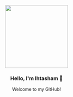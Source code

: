 <div align="center">
  <img src="[https://64.media.tumblr.com/tumblr_ma4fvrTeAk1rfjowdo1_500.gifv](https://www.google.com/url?sa=i&url=https%3A%2F%2Fwww.pinterest.com%2Fpin%2Fgif-from-gifer--737042295283716590%2F&psig=AOvVaw0IagXlNL1LdlnnUp6ClD8s&ust=1711642972658000&source=images&cd=vfe&opi=89978449&ved=0CBEQjRxqFwoTCNi45IztlIUDFQAAAAAdAAAAABAE)" align="center" style="height: 200px">

  ### Hello, I'm Ihtasham 👋
  Welcome to my GitHub! <br> <br>
</div>
